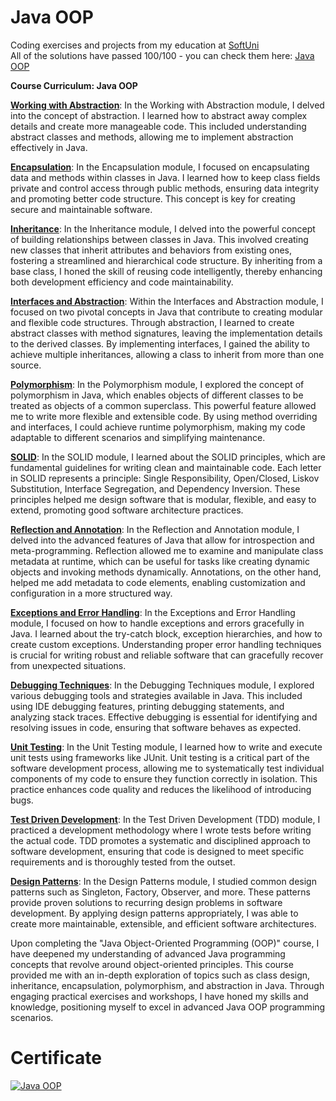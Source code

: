 # Java OOP
Coding exercises and projects from my education at <a href="www.softuni.bg">SoftUni</a>
<br>
All of the solutions have passed 100/100 - you can check them here: <a href="https://judge.softuni.org/Contests/#!/List/ByCategory/186/Java-OOP">Java OOP</a>
<br>

<b> Course Curriculum: Java OOP </b>

**[Working with Abstraction](https://github.com/trayanaboykova/Java-OOP/tree/master/src/Lesson01_WorkingWithAbstraction)**: In the Working with Abstraction module, I delved into the concept of abstraction. I learned how to abstract away complex details and create more manageable code. This included understanding abstract classes and methods, allowing me to implement abstraction effectively in Java.

**[Encapsulation](https://github.com/trayanaboykova/Java-OOP/tree/master/src/Lesson02_Encapsulation)**: In the Encapsulation module, I focused on encapsulating data and methods within classes in Java. I learned how to keep class fields private and control access through public methods, ensuring data integrity and promoting better code structure. This concept is key for creating secure and maintainable software.

**[Inheritance](https://github.com/trayanaboykova/Java-OOP/tree/master/src/Lesson03_Inheritance)**: In the Inheritance module, I delved into the powerful concept of building relationships between classes in Java. This involved creating new classes that inherit attributes and behaviors from existing ones, fostering a streamlined and hierarchical code structure. By inheriting from a base class, I honed the skill of reusing code intelligently, thereby enhancing both development efficiency and code maintainability.

**[Interfaces and Abstraction](https://github.com/trayanaboykova/Java-OOP/tree/master/src/Lesson04_InterfacedAndAbstraction)**: Within the Interfaces and Abstraction module, I focused on two pivotal concepts in Java that contribute to creating modular and flexible code structures. Through abstraction, I learned to create abstract classes with method signatures, leaving the implementation details to the derived classes. By implementing interfaces, I gained the ability to achieve multiple inheritances, allowing a class to inherit from more than one source.

**[Polymorphism](https://github.com/trayanaboykova/Java-OOP/tree/master/src/Lesson05_Polymorphism)**: In the Polymorphism module, I explored the concept of polymorphism in Java, which enables objects of different classes to be treated as objects of a common superclass. This powerful feature allowed me to write more flexible and extensible code. By using method overriding and interfaces, I could achieve runtime polymorphism, making my code adaptable to different scenarios and simplifying maintenance.

**<ins>SOLID</ins>**: In the SOLID module, I learned about the SOLID principles, which are fundamental guidelines for writing clean and maintainable code. Each letter in SOLID represents a principle: Single Responsibility, Open/Closed, Liskov Substitution, Interface Segregation, and Dependency Inversion. These principles helped me design software that is modular, flexible, and easy to extend, promoting good software architecture practices.

**[Reflection and Annotation](https://github.com/trayanaboykova/Java-OOP/tree/master/src/Lesson06_ReflectionAndAnnotation)**: In the Reflection and Annotation module, I delved into the advanced features of Java that allow for introspection and meta-programming. Reflection allowed me to examine and manipulate class metadata at runtime, which can be useful for tasks like creating dynamic objects and invoking methods dynamically. Annotations, on the other hand, helped me add metadata to code elements, enabling customization and configuration in a more structured way.

**[Exceptions and Error Handling](https://github.com/trayanaboykova/Java-OOP/tree/master/src/Lesson07_ExceptionsAndErrorHandling)**: In the Exceptions and Error Handling module, I focused on how to handle exceptions and errors gracefully in Java. I learned about the try-catch block, exception hierarchies, and how to create custom exceptions. Understanding proper error handling techniques is crucial for writing robust and reliable software that can gracefully recover from unexpected situations.

**<ins>Debugging Techniques</ins>**: In the Debugging Techniques module, I explored various debugging tools and strategies available in Java. This included using IDE debugging features, printing debugging statements, and analyzing stack traces. Effective debugging is essential for identifying and resolving issues in code, ensuring that software behaves as expected.

**[Unit Testing](https://github.com/trayanaboykova/Java-OOP/tree/master/src/Lesson08_UnitTesting)**: In the Unit Testing module, I learned how to write and execute unit tests using frameworks like JUnit. Unit testing is a critical part of the software development process, allowing me to systematically test individual components of my code to ensure they function correctly in isolation. This practice enhances code quality and reduces the likelihood of introducing bugs.

**<ins>Test Driven Development</ins>**: In the Test Driven Development (TDD) module, I practiced a development methodology where I wrote tests before writing the actual code. TDD promotes a systematic and disciplined approach to software development, ensuring that code is designed to meet specific requirements and is thoroughly tested from the outset.

**<ins>Design Patterns</ins>**: In the Design Patterns module, I studied common design patterns such as Singleton, Factory, Observer, and more. These patterns provide proven solutions to recurring design problems in software development. By applying design patterns appropriately, I was able to create more maintainable, extensible, and efficient software architectures.

Upon completing the "Java Object-Oriented Programming (OOP)" course, I have deepened my understanding of advanced Java programming concepts that revolve around object-oriented principles. This course provided me with an in-depth exploration of topics such as class design, inheritance, encapsulation, polymorphism, and abstraction in Java. Through engaging practical exercises and workshops, I have honed my skills and knowledge, positioning myself to excel in advanced Java OOP programming scenarios.

# Certificate
<a href="https://softuni.bg/certificates/details/200872/8f20f09f" rel="nofollow"><img src="https://github.com/trayanaboykova/JavaOOP/assets/101351760/607f7a4d-b064-40de-9653-53d1b9dc9c90" alt="Java OOP"></a>


